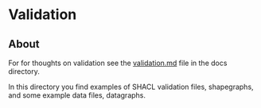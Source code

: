 # Validation

## About

For for thoughts on validation see the [validation.md](../docs/validation.md) file in the docs directory.

In this directory you find examples of SHACL validation files, shapegraphs, and some example data files, datagraphs.

